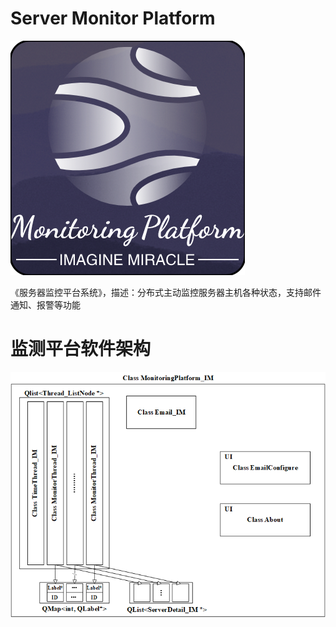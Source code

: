 # Server Monitor Platform
![在这里插入图片描述](https://github.com/ImagineMiracle-wxn/Server-Monitor-Platform/blob/main/pic/LOGO.png#pic_center)

《服务器监控平台系统》，描述：分布式主动监控服务器主机各种状态，支持邮件通知、报警等功能

# 监测平台软件架构

![在这里插入图片描述](https://github.com/ImagineMiracle-wxn/Server-Monitor-Platform/blob/main/pic/%E8%BD%AF%E4%BB%B6%E6%9E%B6%E6%9E%84.png#pic_center)
